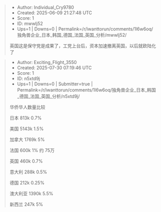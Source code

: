 > - Author: Individual_Cry9780
> - Created: 2025-06-09 21:27:48 UTC
> - Score: 1
> - ID: mwwlj52
> - Ups=1 | Downs=0 | Permalink=/r/iwanttorun/comments/1l6w6oq/独角兽企业_日本_韩国_德国_法国_英国_分析/mwwlj52/
>
> 英国这是保守党是成果了，工党上台后，资本加速撤离英国，以后就欧陆化了

> - Author: Exciting_Flight_3550
> - Created: 2025-07-30 07:19:46 UTC
> - Score: 1
> - ID: n5xtd9j
> - Ups=1 | Downs=0 | Submitter=true | Permalink=/r/iwanttorun/comments/1l6w6oq/独角兽企业_日本_韩国_德国_法国_英国_分析/n5xtd9j/
>
> 华侨华人数量比较
> 
> 日本 813k 0.7%
> 
> 美国 5143k 1.5%
> 
> 加拿大 1769k 5%
> 
> 法国 600k 1% 约 75万
> 
> 英国 460k 0.7%
> 
> 意大利 288k 0.5%
> 
> 德国 212k 0.25%
> 
> 澳大利亚 1390k 5.5%
> 
> 新西兰 247k 5%
